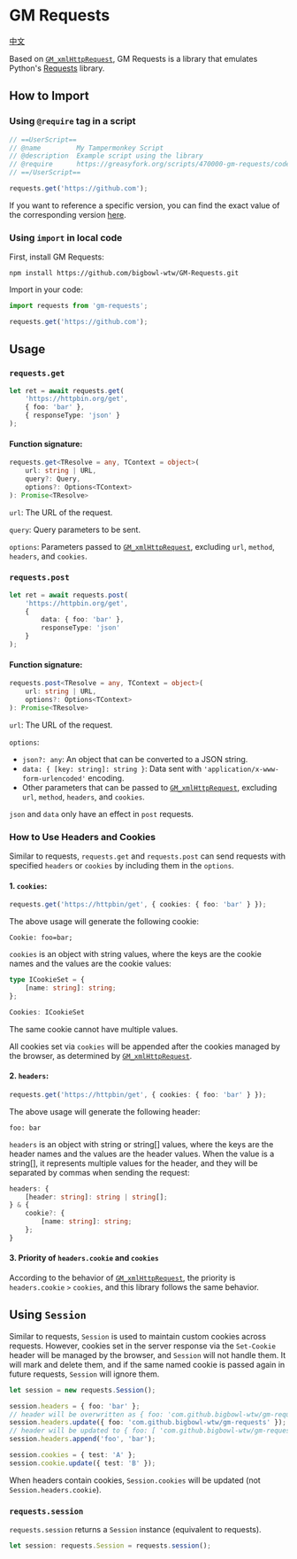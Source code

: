 # GM Requests

[中文](./README.zh_CN.md)

Based on [`GM_xmlHttpRequest`](https://www.tampermonkey.net/documentation.php?locale=en#api:GM_xmlhttpRequest), GM Requests is a library that emulates Python's [Requests](https://requests.readthedocs.io/en/latest/) library.

## How to Import

### Using `@require` tag in a script

```javascript
// ==UserScript==
// @name         My Tampermonkey Script
// @description  Example script using the library
// @require      https://greasyfork.org/scripts/470000-gm-requests/code/GM%20Requests.js
// ==/UserScript==

requests.get('https://github.com');

```

If you want to reference a specific version, you can find the exact value of the corresponding version [here](https://greasyfork.org/zh-CN/scripts/470000-gm-requests/versions).

### Using `import` in local code

First, install GM Requests:

```base
npm install https://github.com/bigbowl-wtw/GM-Requests.git
```

Import in your code:

```javascript
import requests from 'gm-requests';

requests.get('https://github.com');
```

## Usage

### `requests.get`

```typescript
let ret = await requests.get(
    'https://httpbin.org/get',
    { foo: 'bar' },
    { responseType: 'json' }
);
```

#### Function signature:

```typescript
requests.get<TResolve = any, TContext = object>(
    url: string | URL,
    query?: Query,
    options?: Options<TContext>
): Promise<TResolve>
```

`url`: The URL of the request.

`query`: Query parameters to be sent.

`options`: Parameters passed to [`GM_xmlHttpRequest`](https://www.tampermonkey.net/documentation.php?locale=en#api:GM_xmlhttpRequest), excluding `url`, `method`, `headers`, and `cookies`.

### `requests.post`

```typescript
let ret = await requests.post(
    'https://httpbin.org/get',
    {
        data: { foo: 'bar' },
        responseType: 'json'
    }
);
```

#### Function signature:

```typescript
requests.post<TResolve = any, TContext = object>(
    url: string | URL,
    options?: Options<TContext>
): Promise<TResolve>
```

`url`: The URL of the request.

`options`:
- `json?: any`: An object that can be converted to a JSON string.
- `data: { [key: string]: string }`: Data sent with `'application/x-www-form-urlencoded'` encoding.
- Other parameters that can be passed to [`GM_xmlHttpRequest`](https://www.tampermonkey.net/documentation.php?locale=en#api:GM_xmlhttpRequest), excluding `url`, `method`, `headers`, and `cookies`.

`json` and `data` only have an effect in `post` requests.

### How to Use Headers and Cookies

Similar to requests, `requests.get` and `requests.post` can send requests with specified `headers` or `cookies` by including them in the `options`.

#### 1. `cookies`:

```typescript
requests.get('https://httpbin/get', { cookies: { foo: 'bar' } });
```

The above usage will generate the following cookie:

```text/plain
Cookie: foo=bar;
```

`cookies` is an object with string values, where the keys are the cookie names and the values are the cookie values:

```typescript
type ICookieSet = {
    [name: string]: string;
};

Cookies: ICookieSet
```

The same cookie cannot have multiple values.

All cookies set via `cookies` will be appended after the cookies managed by the browser, as determined by [`GM_xmlHttpRequest`](https://www.tampermonkey.net/documentation.php?locale=en#api:GM_xmlhttpRequest).

#### 2. `headers`:

```typescript
requests.get('https://httpbin/get', { cookies: { foo: 'bar' } });
```

The above usage will generate the following header:

```text/plain
foo: bar
```

`headers` is an object with string or string[] values, where the keys are the header names and the values are the header values. When the value is a string[], it represents multiple values for the header, and they will be separated by commas when sending the request:

```typescript
headers: {
    [header: string]: string | string[];
} & {
    cookie?: {
        [name: string]: string;
    };
}
```

#### 3. Priority of `headers.cookie` and `cookies`

According to the behavior of [`GM_xmlHttpRequest`](https://www.tampermonkey.net/documentation.php?locale=en#api:GM_xmlhttpRequest), the priority is `headers.cookie` `>` `cookies`, and this library follows the same behavior.

## Using `Session`

Similar to requests, `Session` is used to maintain custom cookies across requests. However, cookies set in the server response via the `Set-Cookie` header will be managed by the browser, and `Session` will not handle them. It will mark and delete them, and if the same named cookie is passed again in future requests, `Session` will ignore them.

```typescript
let session = new requests.Session();

session.headers = { foo: 'bar' };
// header will be overwritten as { foo: 'com.github.bigbowl-wtw/gm-requests' }
session.headers.update({ foo: 'com.github.bigbowl-wtw/gm-requests' });
// header will be updated to { foo: [ 'com.github.bigbowl-wtw/gm-requests', 'bar' ]}
session.headers.append('foo', 'bar');

session.cookies = { test: 'A' };
session.cookie.update({ test: 'B' });
```

When headers contain cookies, `Session.cookies` will be updated (not `Session.headers.cookie`).

### `requests.session`

`requests.session` returns a `Session` instance (equivalent to requests).

```typescript
let session: requests.Session = requests.session();
```
